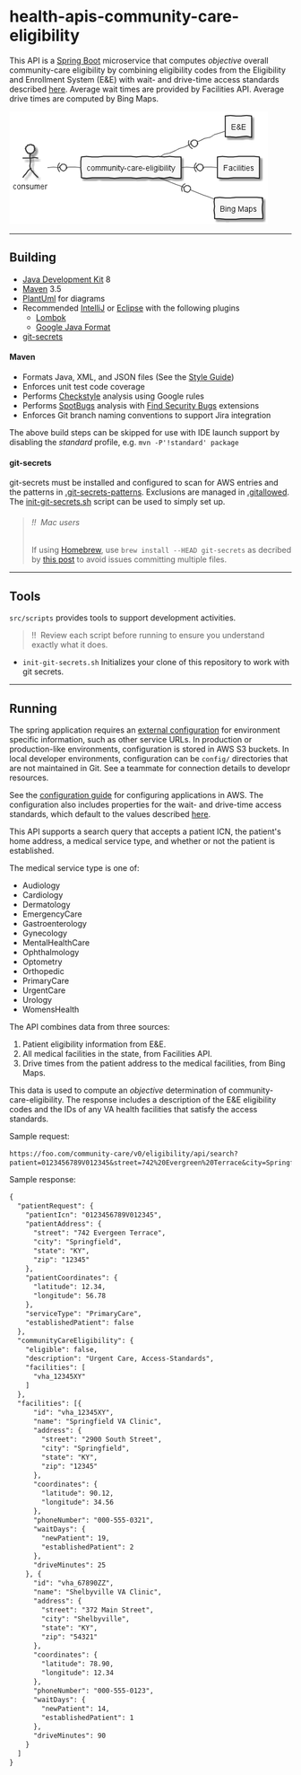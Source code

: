 # health-apis-community-care-eligibility

This API is a [Spring Boot](https://spring.io/projects/spring-boot) microservice
that computes *objective* overall community-care eligibility by combining eligibility codes
from the Eligibility and Enrollment System (E&E) with wait- and drive-time access
standards described [here](https://www.va.gov/opa/pressrel/pressrelease.cfm?id=5187).
Average wait times are provided by Facilities API.
Average drive times are computed by Bing Maps.

![applications](src/plantuml/apps.png)

----

## Building
- [Java Development Kit](https://openjdk.java.net/) 8
- [Maven](http://maven.apache.org/) 3.5
- [PlantUml](http://plantuml.com/) for diagrams
- Recommended [IntelliJ](https://www.jetbrains.com/idea/)
  or [Eclipse](https://www.eclipse.org/downloads/packages/installer)
  with the following plugins
  - [Lombok](https://projectlombok.org/)
  - [Google Java Format](https://github.com/google/google-java-format)
- [git-secrets](https://github.com/awslabs/git-secrets)

#### Maven
- Formats Java, XML, and JSON files
  (See the [Style Guide](https://google.github.io/styleguide/javaguide.html))
- Enforces unit test code coverage
- Performs [Checkstyle](http://checkstyle.sourceforge.net/) analysis using Google rules
- Performs [SpotBugs](https://spotbugs.github.io/) analysis
  with [Find Security Bugs](http://find-sec-bugs.github.io/) extensions
- Enforces Git branch naming conventions to support Jira integration

The above build steps can be skipped for use with IDE launch support by disabling the
_standard_ profile, e.g. `mvn -P'!standard' package`

#### git-secrets
git-secrets must be installed and configured to scan for AWS entries and the patterns in
[.git-secrets-patterns](.git-secrets-patterns). Exclusions are managed in
[.gitallowed](.gitallowed).
The [init-git-secrets.sh](src/scripts/init-git-secrets.sh) script can be used to simply set up.

> ###### !!  Mac users
> If using [Homebrew](https://brew.sh/), use `brew install --HEAD git-secrets` as decribed
> by [this post](https://github.com/awslabs/git-secrets/issues/65#issuecomment-416382565) to
> avoid issues committing multiple files.

----

## Tools
`src/scripts` provides tools to support development activities.

> !!  Review each script before running to ensure you understand exactly what it does.

- `init-git-secrets.sh`
  Initializes your clone of this repository to work with git secrets.

----

## Running

The spring application requires an
[external configuration](https://docs.spring.io/spring-boot/docs/current/reference/html/boot-features-external-config.html)
for environment specific information, such as other service URLs. In production or
production-like environments, configuration is stored in AWS S3 buckets. In local developer
environments, configuration can be `config/` directories that are not maintained in Git. See
a teammate for connection details to developr resources.

See the [configuration guide](configuration.md) for configuring applications in AWS.
The configuration also includes properties for the wait- and drive-time access standards,
which default to the values described [here](https://www.va.gov/opa/pressrel/pressrelease.cfm?id=5187).

This API supports a search query that accepts a patient ICN, the patient's home address,
a medical service type, and whether or not the patient is established.

The medical service type is one of:
* Audiology
* Cardiology
* Dermatology
* EmergencyCare
* Gastroenterology
* Gynecology
* MentalHealthCare
* Ophthalmology
* Optometry
* Orthopedic
* PrimaryCare
* UrgentCare
* Urology
* WomensHealth

The API combines data from three sources:
1. Patient eligibility information from E&E.
2. All medical facilities in the state, from Facilities API.
3. Drive times from the patient address to the medical facilities, from Bing Maps.

This data is used to compute an *objective* determination of community-care-eligibility.
The response includes a description of the E&E eligibility codes and the IDs of any VA health
facilities that satisfy the access standards.

Sample request:

```
https://foo.com/community-care/v0/eligibility/api/search?patient=0123456789V012345&street=742%20Evergreen%20Terrace&city=Springfield&state=KY&zip=12345&serviceType=primarycare&establishedPatient=false
```

Sample response:

```
{
  "patientRequest": {
    "patientIcn": "0123456789V012345",
    "patientAddress": {
      "street": "742 Evergeen Terrace",
      "city": "Springfield",
      "state": "KY",
      "zip": "12345"
    },
    "patientCoordinates": {
      "latitude": 12.34,
      "longitude": 56.78
    },
    "serviceType": "PrimaryCare",
    "establishedPatient": false
  },
  "communityCareEligibility": {
    "eligible": false,
    "description": "Urgent Care, Access-Standards",
    "facilities": [
      "vha_12345XY"
    ]
  },
  "facilities": [{
      "id": "vha_12345XY",
      "name": "Springfield VA Clinic",
      "address": {
        "street": "2900 South Street",
        "city": "Springfield",
        "state": "KY",
        "zip": "12345"
      },
      "coordinates": {
        "latitude": 90.12,
        "longitude": 34.56
      },
      "phoneNumber": "000-555-0321",
      "waitDays": {
        "newPatient": 19,
        "establishedPatient": 2
      },
      "driveMinutes": 25
    }, {
      "id": "vha_67890ZZ",
      "name": "Shelbyville VA Clinic",
      "address": {
        "street": "372 Main Street",
        "city": "Shelbyville",
        "state": "KY",
        "zip": "54321"
      },
      "coordinates": {
        "latitude": 78.90,
        "longitude": 12.34
      },
      "phoneNumber": "000-555-0123",
      "waitDays": {
        "newPatient": 14,
        "establishedPatient": 1
      },
      "driveMinutes": 90
    }
  ]
}
```
